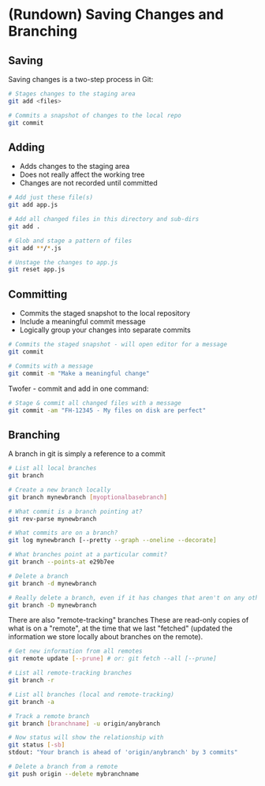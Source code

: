 # (Rundown) Saving Changes and Branching

## Saving

Saving changes is a two-step process in Git:

```bash
# Stages changes to the staging area
git add <files>

# Commits a snapshot of changes to the local repo
git commit
```

## Adding

* Adds changes to the staging area
* Does not really affect the working tree
* Changes are not recorded until committed

```bash
# Add just these file(s)
git add app.js

# Add all changed files in this directory and sub-dirs
git add . 

# Glob and stage a pattern of files
git add **/*.js

# Unstage the changes to app.js
git reset app.js
```

## Committing

* Commits the staged snapshot to the local repository
* Include a meaningful commit message
* Logically group your changes into separate commits

```bash
# Commits the staged snapshot - will open editor for a message
git commit

# Commits with a message
git commit -m "Make a meaningful change"
```

Twofer - commit and add in one command:

```bash
# Stage & commit all changed files with a message
git commit -am "FH-12345 - My files on disk are perfect"
```

## Branching

A branch in git is simply a reference to a commit

```bash
# List all local branches
git branch

# Create a new branch locally
git branch mynewbranch [myoptionalbasebranch]

# What commit is a branch pointing at?
git rev-parse mynewbranch

# What commits are on a branch?
git log mynewbranch [--pretty --graph --oneline --decorate]

# What branches point at a particular commit?
git branch --points-at e29b7ee

# Delete a branch
git branch -d mynewbranch

# Really delete a branch, even if it has changes that aren't on any other branches
git branch -D mynewbranch
```

There are also "remote-tracking" branches
These are read-only copies of what is on a "remote", at the time that we last "fetched" (updated the information we store locally about branches on the remote).

```bash
# Get new information from all remotes
git remote update [--prune] # or: git fetch --all [--prune]

# List all remote-tracking branches
git branch -r

# List all branches (local and remote-tracking)
git branch -a

# Track a remote branch
git branch [branchname] -u origin/anybranch

# Now status will show the relationship with
git status [-sb]
stdout: "Your branch is ahead of 'origin/anybranch' by 3 commits"

# Delete a branch from a remote
git push origin --delete mybranchname
```